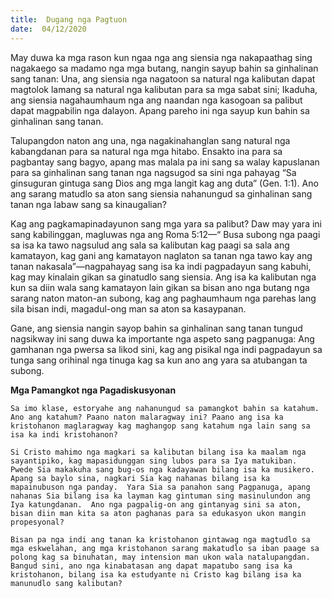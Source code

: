 ```yaml
---
title:  Dugang nga Pagtuon
date:  04/12/2020
---
```


May duwa ka mga rason kun ngaa nga ang siensia nga nakapaathag sing nagakaego sa madamo nga mga butang, nangin sayup bahin sa ginhalinan sang tanan:  Una, ang siensia nga nagatoon sa natural nga kalibutan dapat magtolok lamang sa natural nga kalibutan para sa mga sabat sini;  Ikaduha, ang siensia nagahaumhaum nga ang naandan nga kasogoan sa palibut dapat magpabilin nga dalayon.  Apang pareho ini nga sayup kun bahin sa ginhalinan sang tanan.

Talupangdon naton ang una, nga nagakinahanglan sang natural nga kabangdanan para sa natural nga mga hitabo.  Ensakto ina para sa pagbantay sang bagyo, apang mas malala pa ini sang sa walay kapuslanan para sa ginhalinan sang tanan nga nagsugod sa sini nga pahayag “Sa ginsuguran gintuga sang Dios ang mga langit kag ang duta” (Gen. 1:1).  Ano ang sarang matudlo sa aton sang siensia nahanungud sa ginhalinan sang tanan nga labaw sang sa kinaugalian?

Kag ang pagkamapinadayunon sang mga yara sa palibut? Daw may yara ini sang kabilinggan, magluwas nga ang Roma 5:12—“ Busa subong nga paagi sa isa ka tawo nagsulud ang sala sa kalibutan kag paagi sa sala ang kamatayon, kag gani ang kamatayon naglaton sa tanan nga tawo kay ang tanan nakasala”—nagpahayag sang isa ka indi pagpadayun sang kabuhi, kag may kinalain gikan sa ginatudlo sang siensia.  Ang isa ka kalibutan nga kun sa diin wala sang kamatayon lain gikan sa bisan ano nga butang nga sarang naton maton-an subong, kag ang paghaumhaum nga parehas lang sila bisan indi, magadul-ong man sa aton sa kasaypanan.

Gane, ang siensia nangin sayop bahin sa ginhalinan sang tanan tungud nagsikway ini sang duwa ka importante nga aspeto sang pagpanuga: Ang gamhanan nga pwersa sa likod sini, kag ang pisikal nga indi pagpadayun sa tunga sang orihinal nga tinuga kag sa kun ano ang yara sa atubangan ta subong.

**Mga Pamangkot nga Pagadiskusyonan**

`Sa imo klase, estoryahe ang nahanungud sa pamangkot bahin sa katahum.  Ano ang katahum? Paano naton malaragway ini? Paano ang isa ka kristohanon maglaragway kag maghangop sang katahum nga lain sang sa isa ka indi kristohanon?`

`Si Cristo mahimo nga magkari sa kalibutan bilang isa ka maalam nga sayantipiko, kag mapasidunggan sing lubos para sa Iya matukiban.  Pwede Sia makakuha sang bug-os nga kadayawan bilang isa ka musikero.  Apang sa baylo sina, nagkari Sia kag nahanas bilang isa ka mapainubuson nga panday.  Yara Sia sa panahon sang Pagpanuga, apang nahanas Sia bilang isa ka layman kag gintuman sing masinulundon ang Iya katungdanan.  Ano nga pagpalig-on ang gintanyag sini sa aton, bisan diin man kita sa aton paghanas para sa edukasyon ukon mangin propesyonal?`

`Bisan pa nga indi ang tanan ka kristohanon gintawag nga magtudlo sa mga eskwelahan, ang mga kristohanon sarang makatudlo sa iban paage sa polong kag sa binuhatan, may intension man ukon wala natalupangdan.  Bangud sini, ano nga kinabatasan ang dapat mapatubo sang isa ka kristohanon, bilang isa ka estudyante ni Cristo kag bilang isa ka manunudlo sang kalibutan?`